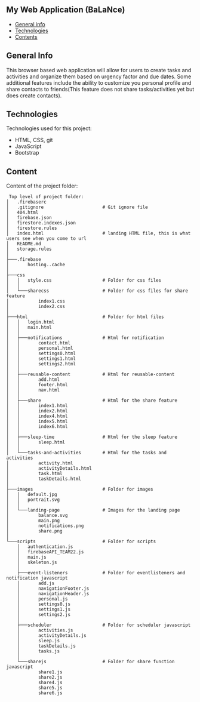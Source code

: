 ## My Web Application (BaLaNce)

* [General info](#general-info)
* [Technologies](#technologies)
* [Contents](#content)

## General Info
This browser based web application will allow for users to create tasks and activities and organize them based on urgency factor and due dates. Some additional features include the ability to customize you personal profile and share contacts to friends(This feature does not share tasks/activities yet but does create contacts).
	
## Technologies
Technologies used for this project:
* HTML, CSS, git
* JavaScript
* Bootstrap 
	
## Content
Content of the project folder:

```
 Top level of project folder: 
│   .firebaserc
│   .gitignore                      # Git ignore file
│   404.html
│   firebase.json
│   firestore.indexes.json
│   firestore.rules
│   index.html                      # landing HTML file, this is what users see when you come to url
│   README.md
│   storage.rules
│
├───.firebase
│       hosting..cache
│
├───css
│   │   style.css                   # Folder for css files
│   │
│   └───sharecss                    # Folder for css files for share feature
│           index1.css
│           index2.css
│
├───html                            # Folder for html files
│   │   login.html
│   │   main.html
│   │
│   ├───notifications               # Html for notification
│   │       contact.html
│   │       personal.html
│   │       settings0.html
│   │       settings1.html
│   │       settings2.html
│   │
│   ├───reusable-content            # Html for reusable-content
│   │       add.html
│   │       footer.html
│   │       nav.html
│   │
│   ├───share                       # Html for the share feature
│   │       index1.html
│   │       index2.html
│   │       index4.html
│   │       index5.html
│   │       index6.html
│   │
│   ├───sleep-time                  # Html for the sleep feature
│   │       sleep.html
│   │
│   └───tasks-and-activities        # Html for the tasks and activities
│           activity.html
│           activityDetails.html
│           task.html
│           taskDetails.html
│
├───images                          # Folder for images
│   │   default.jpg
│   │   portrait.svg
│   │
│   └───landing-page                # Images for the landing page
│           balance.svg
│           main.png
│           notifications.png
│           share.png
│
└───scripts                         # Folder for scripts
    │   authentication.js
    │   firebaseAPI_TEAM22.js
    │   main.js
    │   skeleton.js
    │
    ├───event-listeners             # Folder for eventlisteners and notification javascript
    │       add.js
    │       navigationFooter.js
    │       navigationHeader.js
    │       personal.js
    │       settings0.js
    │       settings1.js
    │       settings2.js
    │
    ├───scheduler                   # Folder for scheduler javascript
    │       activities.js
    │       activityDetails.js
    │       sleep.js
    │       taskDetails.js
    │       tasks.js
    │
    └───sharejs                     # Folder for share function javascript
            share1.js
            share2.js
            share4.js
            share5.js
            share6.js

```


